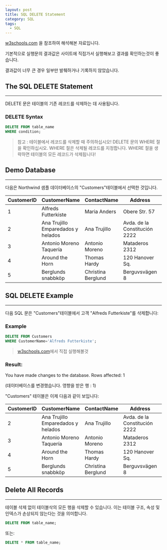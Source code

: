 ```yaml
---
layout: post
title: SQL DELETE Statement
category: SQL
tags:
  - SQL
---
```




[w3schools.com](www.w3schools.com/sql) 을 참조하여 해석해본 자료입니다.

기본적으로 실행문의 결과값은 사이트에 직접가서 실행해보고 결과를 확인하는것이 좋습니다.

결과값이 너무 큰 경우 일부만 발췌하거나 기록하지 않았습니다.







## The SQL DELETE Statement

---



DELETE 문은 테이블의 기존 레코드를 삭제하는 데 사용됩니다.



### DELETE Syntax

```sql
DELETE FROM table_name
WHERE condition;
```



> 참고 : 테이블에서 레코드를 삭제할 때 주의하십시오! DELETE 문의 WHERE 절을 확인하십시오. WHERE 절은 삭제될 레코드를 지정합니다. WHERE 절을 생략하면 테이블의 모든 레코드가 삭제됩니다!







## Demo Database

---



다음은 Northwind 샘플 데이터베이스의 "Customers"테이블에서 선택한 것입니다.



| CustomerID | CustomerName                       | ContactName        | Address                       | City        | PostalCode | Country |
| ---------- | ---------------------------------- | ------------------ | ----------------------------- | ----------- | ---------- | ------- |
| 1          | Alfreds Futterkiste                | Maria Anders       | Obere Str. 57                 | Berlin      | 12209      | Germany |
| 2          | Ana Trujillo Emparedados y helados | Ana Trujillo       | Avda. de la Constitución 2222 | México D.F. | 05021      | Mexico  |
| 3          | Antonio Moreno Taquería            | Antonio Moreno     | Mataderos 2312                | México D.F. | 05023      | Mexico  |
| 4          | Around the Horn                    | Thomas Hardy       | 120 Hanover Sq.               | London      | WA1 1DP    | UK      |
| 5          | Berglunds snabbköp                 | Christina Berglund | Berguvsvägen 8                | Luleå       | S-958 22   | Sweden  |







## SQL DELETE Example

---



다음 SQL 문은 "Customers"테이블에서 고객 "Alfreds Futterkiste"를 삭제합니다:



### Example

```sql
DELETE FROM Customers
WHERE CustomerName='Alfreds Futterkiste';
```

> [w3schools.com](www.w3schools.com/sql)에서 직접 실행해볼것



### Result:

You have made changes to the database. Rows affected: 1

(데이터베이스를 변경했습니다. 영향을 받은 행 : 1)





"Customers" 테이블은 이제 다음과 같이 보입니다:



| CustomerID | CustomerName                       | ContactName        | Address                       | City        | PostalCode | Country |
| ---------- | ---------------------------------- | ------------------ | ----------------------------- | ----------- | ---------- | ------- |
| 2          | Ana Trujillo Emparedados y helados | Ana Trujillo       | Avda. de la Constitución 2222 | México D.F. | 05021      | Mexico  |
| 3          | Antonio Moreno Taquería            | Antonio Moreno     | Mataderos 2312                | México D.F. | 05023      | Mexico  |
| 4          | Around the Horn                    | Thomas Hardy       | 120 Hanover Sq.               | London      | WA1 1DP    | UK      |
| 5          | Berglunds snabbköp                 | Christina Berglund | Berguvsvägen 8                | Luleå       | S-958 22   | Sweden  |





## Delete All Records

---



테이블 삭제 없이 테이블삭의 모든 행을 삭제할 수 있습니다. 이는 테이블 구조, 속성 및 인덱스가 손상되지 않는다는 것을 의미합니다.



```sql
DELETE FROM table_name;
```



또는:



```sql
DELETE * FROM table_name;
```
